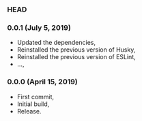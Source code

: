 ### HEAD

### 0.0.1 (July 5, 2019)

  * Updated the dependencies,
  * Reinstalled the previous version of Husky,
  * Reinstalled the previous version of ESLint,
  * ...,


### 0.0.0 (April 15, 2019)

  * First commit,
  * Initial build,
  * Release.
